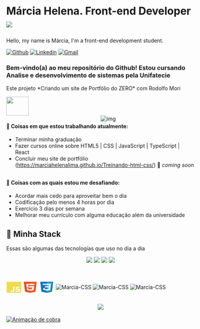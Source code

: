 <h1>Márcia Helena. Front-end Developer <img src="https://media.giphy.com/media/hvRJCLFzcasrR4ia7z/giphy.gif" width="30px"></h1>
<p>Hello, my name is Márcia, I'm a front-end development student.</p>

[![Github](https://img.shields.io/badge/-Github-000?style=flat&logo=Github&logoColor=white)](https://github.com/MARCIAHELENALIMA)
[![Linkedin](https://img.shields.io/badge/-LinkedIn-blue?style=flat&logo=Linkedin&logoColor=white)](https://www.linkedin.com/in/marciahelenalima/)
[![Gmail](https://img.shields.io/badge/-Gmail-c14438?style=flat&logo=Gmail&logoColor=white)](mailto:marciahelenalimac@gmail.com)

<h3>Bem-vindo(a) ao meu repositório do Github! Estou cursando Analise e desenvolvimento de sistemas pela Unifatecie</h3>
<p>Este projeto *Criando um site de Portfólio do ZERO* com Rodolfo Mori</p>

<div> 
  <a href="https://www.youtube.com/watch?v=JaOnoBTVKec&t=949s" target="_blank"><img src="https://user-images.githubusercontent.com/112713600/211118731-46f6b58f-4c33-4a82-afd4-1a1d531b988e.png" target="_blank" align="center" height="50" width="60"></a>
</div>



<img align="right" alt="img" src="https://user-images.githubusercontent.com/112713600/211118639-f13aa6fa-4582-43b5-8c58-c73867dca8db.png" width="50%" height="auto" />


#### 🧠 Coisas em que estou trabalhando atualmente:
- Terminar minha graduação
- Fazer cursos online sobre HTML5 | CSS | JavaScript | TypeScript | React  
- Concluir meu site de portfólio (https://marciahelenalima.github.io/Treinando-html-css/) 🚀 *coming soon*
##

#### 🌱 Coisas com as quais estou me desafiando:
- Acordar mais cedo para aproveitar bem o dia
- Codificação pelo menos 4 horas por dia
- Exercício 3 dias por semana
- Melhorar meu currículo com alguma educação além da universidade
##

## 🧠 Minha Stack
 Essas são algumas das tecnologias que uso no dia a dia
<div align="center">
 <img src="https://media3.giphy.com/media/ln7z2eWriiQAllfVcn/200w.webp" width="100">      
 <img src="https://i.giphy.com/media/eNAsjO55tPbgaor7ma/200w.webp" width="100">      
 <img src="https://i.giphy.com/media/KzJkzjggfGN5Py6nkT/200.webp" width="100">      
 <img src="https://i.giphy.com/media/IdyAQJVN2kVPNUrojM/200.webp" width="100">      
</div>

##
<div style="display: inline_block"><br>
  <img align="center" alt="Marcia-js" height="30" width="40" src="https://raw.githubusercontent.com/devicons/devicon/master/icons/javascript/javascript-plain.svg">
  <img align="center" alt="Marcia-HTML" height="30" width="40" src="https://raw.githubusercontent.com/devicons/devicon/master/icons/html5/html5-original.svg">
  <img align="center" alt="Marcia-CSS" height="30" width="40" src="https://raw.githubusercontent.com/devicons/devicon/master/icons/css3/css3-original.svg">
  <img align="center" alt="Marcia-CSS" height="30" width="40" src="https://cdn.jsdelivr.net/gh/devicons/devicon/icons/git/git-original.svg" />
  <img align="center" alt="Marcia-CSS" height="30" width="40" src="https://cdn.jsdelivr.net/gh/devicons/devicon/icons/nodejs/nodejs-original.svg" />
  <img align="center" alt="Marcia-CSS" height="30" width="40"src="https://cdn.jsdelivr.net/gh/devicons/devicon/icons/react/react-original.svg" />
</div>

##
<div align="center">
  <a href="https://github.com/MARCIAHELENALIMA">
  <img height="180em" src="https://github-readme-stats.vercel.app/api?username=MARCIAHELENALIMA&show_icons=true&theme=jolly&include_all_commits=true&count_private=true"/>
</div>

![ Animação de cobra ](https://user-images.githubusercontent.com/112713600/210834429-99258731-0f98-46ea-b0cc-ccf38a664124.svg)
